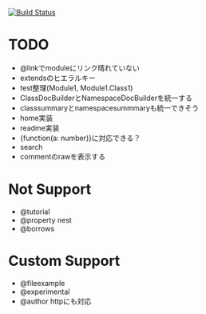 [![Build Status](https://travis-ci.org/h13i32maru/jsdoc-cloudy.svg?branch=master)](https://travis-ci.org/h13i32maru/jsdoc-cloudy)

# TODO
- @linkでmoduleにリンク晴れていない
- extendsのヒエラルキー
- test整理(Module1, Module1.Class1)
- ClassDocBuilderとNamespaceDocBuilderを統一する
- classsummaryとnamespacesummmaryも統一できそう
- home実装
- readme実装
- {function(a: number)}に対応できる？
- search
- commentのrawを表示する

# Not Support
- @tutorial
- @property nest
- @borrows

# Custom Support
- @fileexample
- @experimental
- @author httpにも対応
